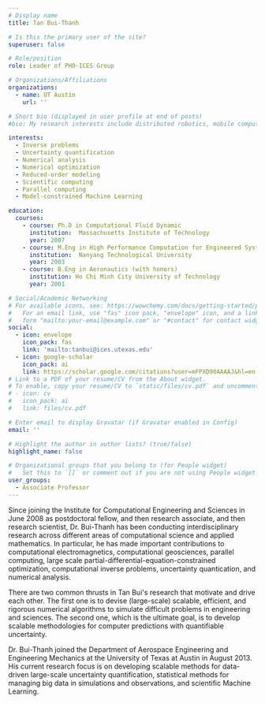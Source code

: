 ```yaml
---
# Display name
title: Tan Bui-Thanh

# Is this the primary user of the site?
superuser: false

# Role/position
role: Leader of PHO-ICES Group

# Organizations/Affiliations
organizations:
  - name: UT Austin
    url: ''

# Short bio (displayed in user profile at end of posts)
#bio: My research interests include distributed robotics, mobile computing and programmable matter.

interests:
  - Inverse problems
  - Uncertainty quantification
  - Numerical analysis
  - Numerical optimization
  - Reduced-order modeling
  - Scientific computing
  - Parallel computing
  - Model-constrained Machine Learning

education:
  courses:
    - course: Ph.D in Computational Fluid Dynamic 
      institution:  Massachusetts Institute of Technology
      year: 2007
    - course: M.Eng in High Performance Computation for Engineered System
      institution:  Nanyang Technological University
      year: 2003
    - course: B.Eng in Aeronautics (with honors)
      institution: Ho Chi Minh City University of Technology
      year: 2001

# Social/Academic Networking
# For available icons, see: https://wowchemy.com/docs/getting-started/page-builder/#icons
#   For an email link, use "fas" icon pack, "envelope" icon, and a link in the
#   form "mailto:your-email@example.com" or "#contact" for contact widget.
social:
  - icon: envelope
    icon_pack: fas
    link: 'mailto:tanbui@ices.utexas.edu'
  - icon: google-scholar
    icon_pack: ai
    link: https://scholar.google.com/citations?user=mFPXD90AAAAJ&hl=en
# Link to a PDF of your resume/CV from the About widget.
# To enable, copy your resume/CV to `static/files/cv.pdf` and uncomment the lines below.
# - icon: cv
#   icon_pack: ai
#   link: files/cv.pdf

# Enter email to display Gravatar (if Gravatar enabled in Config)
email: ''

# Highlight the author in author lists? (true/false)
highlight_name: false

# Organizational groups that you belong to (for People widget)
#   Set this to `[]` or comment out if you are not using People widget.
user_groups:
  - Associate Professor
---
```


Since joining the Institute for Computational Engineering and Sciences in June 2008 as postdoctoral fellow, and then research associate, and then research scientist, Dr. Bui-Thanh has been conducting interdisciplinary research across different areas of computational science and applied mathematics. In particular, he has made important contributions to computational electromagnetics, computational geosciences, parallel computing, large scale partial-differential-equation-constrained optimization, computational inverse problems, uncertainty quantication, and numerical analysis.

There are two common thrusts in Tan Bui's research that motivate and drive each other. The first one is to devise (large-scale) scalable, efficient, and rigorous numerical algorithms to simulate difficult problems in engineering and sciences. The second one, which is the ultimate goal, is to develop scalable methodologies for computer predictions with quantifiable uncertainty.

Dr. Bui-Thanh joined the Department of Aerospace Engineering and Engineering Mechanics at the University of Texas at Austin in August 2013. His current research focus is on developing scalable methods for data-driven large-scale uncertainty quantification, statistical methods for managing big data in simulations and observations, and scientific Machine Learning.